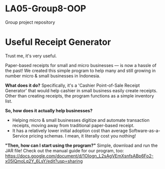 # LA05-Group8-OOP
Group project repository


**Useful Receipt Generator**
========================
Trust me, it's very useful.

Paper-based receipts for small and micro businesses — is now a hassle of the past!
We created this simple program to help many and still growing in number micro & small businesses in Indonesia.

**What does it do?**
Specifically, it's a 'Cashier Point-of-Sale Receipt Generator' that would help cashier in small business easily create receipts.
Other than creating receipts, the program functions as a simple inventory list.

**So, how does it actually help businesses?**
- Helping micro & small businesses digitize and automate transaction receipts, moving away from traditional paper-based receipt.
- It has a relatively lower initial adoption cost  than average Software-as-a-Service pricing schemas. I mean, it literally cost you nothing!

**"Then, how can I start using the program?"**
Simple, download and run the JAR file!
Check out the manual guide for our program, too:
https://docs.google.com/document/d/1OIogn_L2sAgVEmXsnfsABp6Fo2-x05lQmoLq2Y_6LsY/edit?usp=sharing
